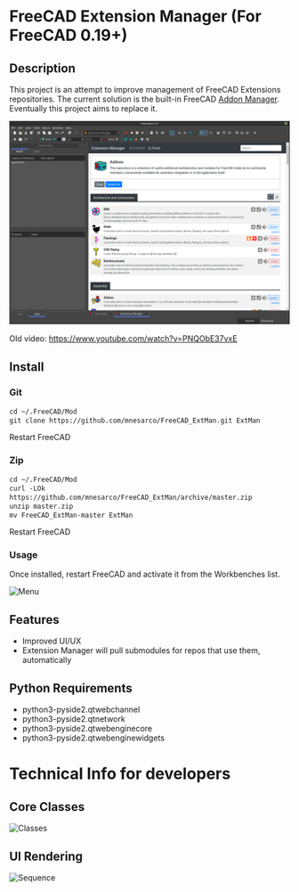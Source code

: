 # FreeCAD Extension Manager (For FreeCAD 0.19+)

## Description

This project is an attempt to improve management of FreeCAD Extensions repositories. The current solution is the built-in FreeCAD [Addon Manager](https://wiki.freecadweb.org/AddonManager). Eventually this project aims to replace it.

![Sequence](https://github.com/mnesarco/FreeCAD_ExtMan/raw/master/freecad/extman/resources/docs/ExtMan_Screenshot1.png)

Old video: https://www.youtube.com/watch?v=PNQObE37vxE

## Install

### Git
```
cd ~/.FreeCAD/Mod
git clone https://github.com/mnesarco/FreeCAD_ExtMan.git ExtMan
```
Restart FreeCAD

### Zip
```
cd ~/.FreeCAD/Mod
curl -LOk https://github.com/mnesarco/FreeCAD_ExtMan/archive/master.zip
unzip master.zip
mv FreeCAD_ExtMan-master ExtMan
```
Restart FreeCAD

### Usage

Once installed, restart FreeCAD and activate it from the Workbenches list.


![Menu](https://github.com/mnesarco/FreeCAD_ExtMan/raw/master/freecad/extman/resources/docs/workbenches.png)


## Features

* Improved UI/UX
* Extension Manager will pull submodules for repos that use them, automatically

## Python Requirements

* python3-pyside2.qtwebchannel
* python3-pyside2.qtnetwork
* python3-pyside2.qtwebenginecore
* python3-pyside2.qtwebenginewidgets



# Technical Info for developers

## Core Classes

![Classes](https://github.com/mnesarco/FreeCAD_ExtMan/raw/master/freecad/extman/resources/docs/core-classes.png)

## UI Rendering

![Sequence](https://github.com/mnesarco/FreeCAD_ExtMan/raw/master/freecad/extman/resources/docs/gui-cycle.png)
